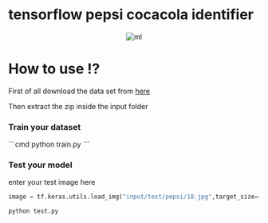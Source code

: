 # tensorflow pepsi cocacola identifier

<p align="center">
  <img src="https://iili.io/JKzkf1V.jpg" alt="ml" />
</p>

<h1>How to use ⁉</h1>
<p>First of all download the data set from <a href="https://www.kaggle.com/datasets/die9origephit/pepsi-and-cocacola-images/data">here</a></p>
<p>Then extract the zip inside the input folder</p>

<h3>Train your dataset</h3>
```cmd
python train.py
```

<h3>Test your model</h3>
enter your test image here

```py
image = tf.keras.utils.load_img("input/test/pepsi/18.jpg",target_size=(25,25))
```

```cmd
python test.py
```
